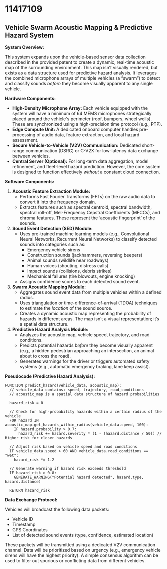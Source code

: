 # 11417109

## Vehicle Swarm Acoustic Mapping & Predictive Hazard System

**System Overview:**

This system expands upon the vehicle-based sensor data collection described in the provided patent to create a dynamic, real-time acoustic map of the surrounding environment. This map isn’t visually rendered, but exists as a data structure used for predictive hazard analysis. It leverages the combined microphone arrays of multiple vehicles (a “swarm”) to detect and classify sounds *before* they become visually apparent to any single vehicle.

**Hardware Components:**

*   **High-Density Microphone Array:** Each vehicle equipped with the system will have a minimum of 64 MEMS microphones strategically placed around the vehicle's perimeter (roof, bumpers, wheel wells). These are synchronized using a high-precision time protocol (e.g., PTP).
*   **Edge Compute Unit:** A dedicated onboard computer handles pre-processing of audio data, feature extraction, and local hazard assessment.
*   **Secure Vehicle-to-Vehicle (V2V) Communication:** Dedicated short-range communication (DSRC) or C-V2X for low-latency data exchange between vehicles.
*   **Central Server (Optional):** For long-term data aggregation, model refinement, and fleet-level hazard prediction. However, the core system is designed to function effectively *without* a constant cloud connection.

**Software Components:**

1.  **Acoustic Feature Extraction Module:**
    *   Performs Fast Fourier Transforms (FFTs) on the raw audio data to convert it into the frequency domain.
    *   Extracts features such as spectral centroid, spectral bandwidth, spectral roll-off, Mel-Frequency Cepstral Coefficients (MFCCs), and chroma features. These represent the ‘acoustic fingerprint’ of the sounds.
2.  **Sound Event Detection (SED) Module:**
    *   Uses pre-trained machine learning models (e.g., Convolutional Neural Networks, Recurrent Neural Networks) to classify detected sounds into categories such as:
        *   Emergency vehicle sirens
        *   Construction sounds (jackhammers, reversing beepers)
        *   Animal sounds (wildlife near roadways)
        *   Human voices (shouting, distress calls)
        *   Impact sounds (collisions, debris strikes)
        *   Mechanical failures (tire blowouts, engine knocking)
    *   Assigns confidence scores to each detected sound event.
3.  **Swarm Acoustic Mapping Module:**
    *   Aggregates sound event data from multiple vehicles within a defined radius.
    *   Uses triangulation or time-difference-of-arrival (TDOA) techniques to estimate the *location* of the sound source.
    *   Creates a dynamic acoustic map representing the probability of hazards in different areas. The map isn’t a visual representation; it’s a spatial data structure.
4.  **Predictive Hazard Analysis Module:**
    *   Analyzes the acoustic map, vehicle speed, trajectory, and road conditions.
    *   Predicts potential hazards *before* they become visually apparent (e.g., a hidden pedestrian approaching an intersection, an animal about to cross the road).
    *   Generates warnings for the driver or triggers automated safety systems (e.g., automatic emergency braking, lane keep assist).

**Pseudocode (Predictive Hazard Analysis):**

```
FUNCTION predict_hazard(vehicle_data, acoustic_map):
  // vehicle_data contains: speed, trajectory, road_conditions
  // acoustic_map is a spatial data structure of hazard probabilities
  
  hazard_risk = 0
  
  // Check for high-probability hazards within a certain radius of the vehicle
  FOR hazard IN acoustic_map.get_hazards_within_radius(vehicle_data.speed, 100):
    IF hazard.probability > 0.7:
      hazard_risk += hazard.severity * (1 - (hazard.distance / 50)) // Higher risk for closer hazards
      
  // Adjust risk based on vehicle speed and road conditions
  IF vehicle_data.speed > 60 AND vehicle_data.road_conditions == "wet":
    hazard_risk *= 1.2
    
  // Generate warning if hazard risk exceeds threshold
  IF hazard_risk > 0.8:
    GENERATE_WARNING("Potential hazard detected", hazard.type, hazard.distance)
    
  RETURN hazard_risk
```

**Data Exchange Protocol:**

Vehicles will broadcast the following data packets:

*   Vehicle ID
*   Timestamp
*   GPS Coordinates
*   List of detected sound events (type, confidence, estimated location)

These packets will be transmitted using a dedicated V2V communication channel. Data will be prioritized based on urgency (e.g., emergency vehicle sirens will have the highest priority). A simple consensus algorithm can be used to filter out spurious or conflicting data from different vehicles.